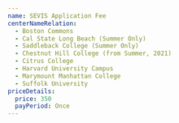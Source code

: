 ```yaml
---
name: SEVIS Application Fee
centerNameRelation:
  - Boston Commons
  - Cal State Long Beach (Summer Only)
  - Saddleback College (Summer Only)
  - Chestnut Hill College (from Summer, 2021)
  - Citrus College
  - Harvard University Campus
  - Marymount Manhattan College
  - Suffolk University
priceDetails:
  price: 350
  payPeriod: Once
---
```

